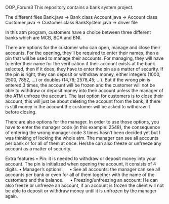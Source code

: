 OOP_Forum3
This repository contains a bank system project.

The different files
Bank.java -> Bank class Account.java -> Account class Customer.java -> Customer class BankSystem.java -> driver file

In this atm program, customers have a choice between three different banks which are MCB, BCA and BNI.

There are options for the customer who can open, manage and close their accounts. For the opening, they’ll be required to enter their names, then a pin that will be used to manage their accounts. For managing, they will have to enter their name for the verification if their account exists at the bank selected, then if it does, they have to enter the pin as a matter of security. If the pin is right, they can deposit or withdraw money, either integers (1000, 2500, 7852, …) or doubles (14,78; 2578,45; …). But if the wrong pin is entered 3 times, the account will be frozen and the customer will not be able to withdraw or deposit money into their account unless the manager of the ATM unfroze the account. The last option for customers is to close their account, this will just be about deleting the account from the bank, if there is still money in the account the customer will be asked to withdraw it before closing.

There are also options for the manager. In order to use those options, you have to enter the manager code (in this example: 2548), the consequence of entering the wrong manager code 3 times hasn’t been decided yet but I was thinking of locking the whole atm. The manager can see all accounts per bank or for all of them at once. He/she can also freeze or unfreeze any account as a matter of security.

Extra features
• Pin: it is needed to withdraw or deposit money into your account. The pin is initialized when opening the account, it consists of 4 digits.
• Manager’s options:
  • See all accounts: the manager can see all accounts per bank or even for all of them together with the name of the customers and the balance.
  • Freezing/unfreezing an account: He can also freeze or unfreeze an account, if an account is frozen the client will not be able to deposit or withdraw money until it is unfrozen by the manager again.
